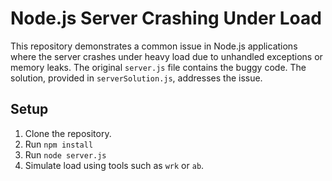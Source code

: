 # Node.js Server Crashing Under Load

This repository demonstrates a common issue in Node.js applications where the server crashes under heavy load due to unhandled exceptions or memory leaks.  The original `server.js` file contains the buggy code. The solution, provided in `serverSolution.js`, addresses the issue.

## Setup

1. Clone the repository.
2. Run `npm install`
3. Run `node server.js`
4. Simulate load using tools such as `wrk` or `ab`.